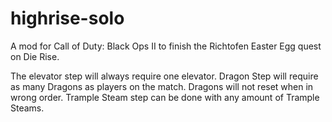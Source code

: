 # highrise-solo
A mod for Call of Duty: Black Ops II to finish the Richtofen Easter Egg quest on Die Rise.

The elevator step will always require one elevator.
Dragon Step will require as many Dragons as players on the match. Dragons will not reset when in wrong order.
Trample Steam step can be done with any amount of Trample Steams.
